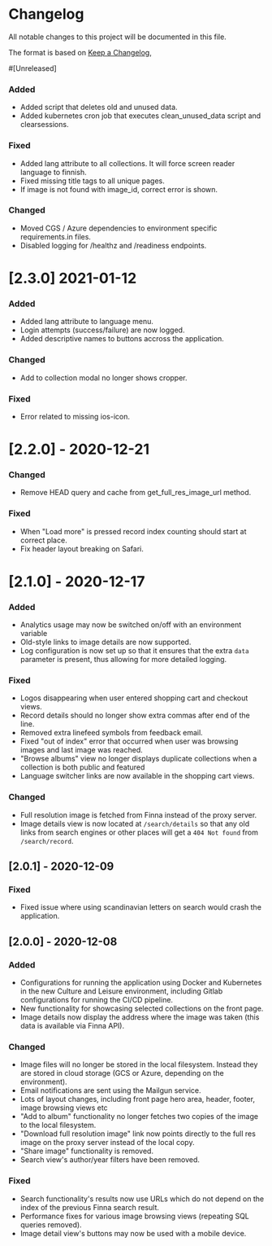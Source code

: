 # Changelog
All notable changes to this project will be documented in this file.

The format is based on [Keep a Changelog](https://keepachangelog.com/en/1.0.0/),

#[Unreleased]
### Added
- Added script that deletes old and unused data.
- Added kubernetes cron job that executes clean_unused_data script and clearsessions.

### Fixed
- Added lang attribute to all collections. It will force screen reader language to finnish.
- Fixed missing title tags to all unique pages.
- If image is not found with image_id, correct error is shown.

### Changed
- Moved CGS / Azure dependencies to environment specific requirements.in files.
- Disabled logging for /healthz and /readiness endpoints.


# [2.3.0] 2021-01-12
### Added
- Added lang attribute to language menu.
- Login attempts (success/failure) are now logged.
- Added descriptive names to buttons accross the application.

### Changed
- Add to collection modal no longer shows cropper.

### Fixed
- Error related to missing ios-icon.

# [2.2.0] - 2020-12-21
### Changed
- Remove HEAD query and cache from get_full_res_image_url method.

### Fixed
- When "Load more" is pressed record index counting should start at correct place.
- Fix header layout breaking on Safari.

# [2.1.0] - 2020-12-17
### Added
- Analytics usage may now be switched on/off with an environment variable
- Old-style links to image details are now supported.
- Log configuration is now set up so that it ensures that the extra `data` parameter is present,
thus allowing for more detailed logging.

### Fixed
- Logos disappearing when user entered shopping cart and checkout views.
- Record details should no longer show extra commas after end of the line.
- Removed extra linefeed symbols from feedback email.
- Fixed "out of index" error that occurred when user was browsing images and last image was reached.
- "Browse albums" view no longer displays duplicate collections when a collection is both
public and featured
- Language switcher links are now available in the shopping cart views.

### Changed
- Full resolution image is fetched from Finna instead of the proxy server.
- Image details view is now located at `/search/details` so that any old links from search engines or 
other places will get a `404 Not found` from `/search/record`.

## [2.0.1] - 2020-12-09
### Fixed
- Fixed issue where using scandinavian letters on search would crash the application.

## [2.0.0] - 2020-12-08
### Added
- Configurations for running the application using Docker and Kubernetes in the new Culture and Leisure 
environment, including Gitlab configurations for running the CI/CD pipeline.
- New functionality for showcasing selected collections on the front page. 
- Image details now display the address where the image was taken (this data is available via Finna API).

### Changed
- Image files will no longer be stored in the local filesystem. Instead they are stored in cloud storage (GCS or 
Azure, depending on the environment).
- Email notifications are sent using the Mailgun service.
- Lots of layout changes, including front page hero area, header, footer, image browsing views etc
- "Add to album" functionality no longer fetches two copies of the image to the local filesystem.
- "Download full resolution image" link now points directly to the full res image on the proxy server instead of the 
local copy.
- "Share image" functionality is removed.
- Search view's author/year filters have been removed.

### Fixed
- Search functionality's results now use URLs which do not depend on the index of the previous Finna search result.
- Performance fixes for various image browsing views (repeating SQL queries removed).
- Image detail view's buttons may now be used with a mobile device.
